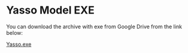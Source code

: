 # Yasso Model EXE

You can download the archive with exe from Google Drive from the link below:

[Yasso.exe]

[Yasso.exe]:https://drive.google.com/file/d/11EYaSXY_rkW_C2K4MFD_g1OXxqmA8tgj/view?usp=sharing

